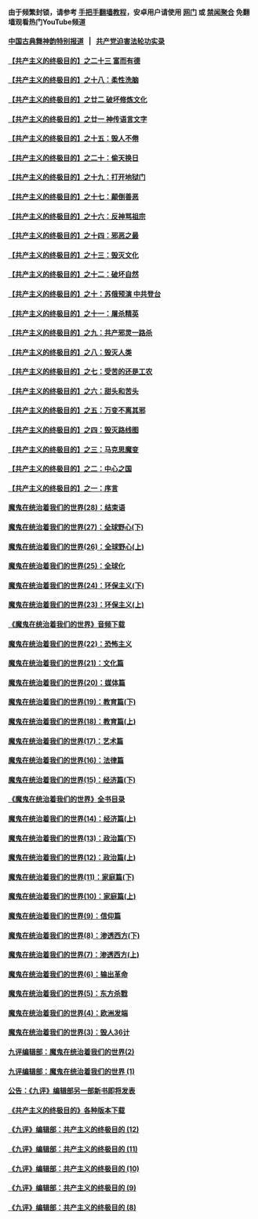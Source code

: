 #### 由于频繁封锁，请参考 [手把手翻墙教程](https://github.com/gfw-breaker/guides/wiki/)，安卓用户请使用 [网门](https://github.com/gfw-breaker/bn-android/blob/master/ogate.md?t=05310336) 或 [禁闻聚合](https://github.com/gfw-breaker/bn-android) 免翻墙观看热门YouTube频道 

#### [中国古典舞神韵特别报道](https://github.com/gfw-breaker/mh-news/blob/master/shenyun.md?t=05310336) &nbsp;&nbsp;|&nbsp;&nbsp; [共产党迫害法轮功实录](https://github.com/gfw-breaker/mh-news/blob/master/README.md?t=05310336)  

#### [【共产主义的终极目的】之二十三 富而有德](../pages/nsc422/n11283598.md?t=05310336) 

#### [【共产主义的终极目的】之十八：柔性洗脑](../pages/nsc422/n11199994.md?t=05310336) 

#### [【共产主义的终极目的】之廿二 破坏修炼文化](../pages/nsc422/n11245728.md?t=05310336) 

#### [【共产主义的终极目的】之廿一 神传语言文字](../pages/nsc422/n11263265.md?t=05310336) 

#### [【共产主义的终极目的】之十五：毁人不倦](../pages/nsc422/n11166792.md?t=05310336) 

#### [【共产主义的终极目的】之二十：偷天换日](../pages/nsc422/n11238846.md?t=05310336) 

#### [【共产主义的终极目的】之十九：打开地狱门](../pages/nsc422/n11206376.md?t=05310336) 

#### [【共产主义的终极目的】之十七：颠倒善恶](../pages/nsc422/n11179782.md?t=05310336) 

#### [【共产主义的终极目的】之十六：反神骂祖宗](../pages/nsc422/n11166798.md?t=05310336) 

#### [【共产主义的终极目的】之十四：邪恶之最](../pages/nsc422/n11150249.md?t=05310336) 

#### [【共产主义的终极目的】之十三：毁灭文化](../pages/nsc422/n11135227.md?t=05310336) 

#### [【共产主义的终极目的】之十二：破坏自然](../pages/nsc422/n11135214.md?t=05310336) 

#### [【共产主义的终极目的】之十：苏俄预演 中共登台](../pages/nsc422/n11118424.md?t=05310336) 

#### [【共产主义的终极目的】之十一：屠杀精英](../pages/nsc422/n11118442.md?t=05310336) 

#### [【共产主义的终极目的】之九：共产邪灵一路杀](../pages/nsc422/n11114139.md?t=05310336) 

#### [【共产主义的终极目的】之八：毁灭人类](../pages/nsc422/n11108503.md?t=05310336) 

#### [【共产主义的终极目的】之七：受苦的还是工农](../pages/nsc422/n11101809.md?t=05310336) 

#### [【共产主义的终极目的】之六：甜头和苦头](../pages/nsc422/n11096971.md?t=05310336) 

#### [【共产主义的终极目的】之五：万变不离其邪](../pages/nsc422/n11091285.md?t=05310336) 

#### [【共产主义的终极目的】之四：毁灭路线图](../pages/nsc422/n11086284.md?t=05310336) 

#### [【共产主义的终极目的】之三：马克思魔变](../pages/nsc422/n11061941.md?t=05310336) 

#### [【共产主义的终极目的】之二：中心之国](../pages/nsc422/n11047728.md?t=05310336) 

#### [【共产主义的终极目的】之一：序言](../pages/nsc422/n11086077.md?t=05310336) 

#### [魔鬼在统治着我们的世界(28)：结束语](../pages/nsc422/n10936246.md?t=05310336) 

#### [魔鬼在统治着我们的世界(27)：全球野心(下)](../pages/nsc422/n10928319.md?t=05310336) 

#### [魔鬼在统治着我们的世界(26)：全球野心(上)](../pages/nsc422/n10900318.md?t=05310336) 

#### [魔鬼在统治着我们的世界(25)：全球化](../pages/nsc422/n10788205.md?t=05310336) 

#### [魔鬼在统治着我们的世界(24)：环保主义(下)](../pages/nsc422/n10695307.md?t=05310336) 

#### [魔鬼在统治着我们的世界(23)：环保主义(上)](../pages/nsc422/n10688613.md?t=05310336) 

#### [《魔鬼在统治着我们的世界》音频下载](../pages/nsc422/n10635553.md?t=05310336) 

#### [魔鬼在统治着我们的世界(22)：恐怖主义](../pages/nsc422/n10614727.md?t=05310336) 

#### [魔鬼在统治着我们的世界(21)：文化篇](../pages/nsc422/n10597706.md?t=05310336) 

#### [魔鬼在统治着我们的世界(20)：媒体篇](../pages/nsc422/n10586579.md?t=05310336) 

#### [魔鬼在统治着我们的世界(19)：教育篇(下)](../pages/nsc422/n10564808.md?t=05310336) 

#### [魔鬼在统治着我们的世界(18)：教育篇(上)](../pages/nsc422/n10526970.md?t=05310336) 

#### [魔鬼在统治着我们的世界(17)：艺术篇](../pages/nsc422/n10499093.md?t=05310336) 

#### [魔鬼在统治着我们的世界(16)：法律篇](../pages/nsc422/n10485969.md?t=05310336) 

#### [魔鬼在统治着我们的世界(15)：经济篇(下)](../pages/nsc422/n10469975.md?t=05310336) 

#### [《魔鬼在统治着我们的世界》全书目录](../pages/nsc422/n10464261.md?t=05310336) 

#### [魔鬼在统治着我们的世界(14)：经济篇(上)](../pages/nsc422/n10457370.md?t=05310336) 

#### [魔鬼在统治着我们的世界(13)：政治篇(下)](../pages/nsc422/n10448270.md?t=05310336) 

#### [魔鬼在统治着我们的世界(12)：政治篇(上)](../pages/nsc422/n10444576.md?t=05310336) 

#### [魔鬼在统治着我们的世界(11)：家庭篇(下)](../pages/nsc422/n10440961.md?t=05310336) 

#### [魔鬼在统治着我们的世界(10)：家庭篇(上)](../pages/nsc422/n10435448.md?t=05310336) 

#### [魔鬼在统治着我们的世界(9)：信仰篇](../pages/nsc422/n10432159.md?t=05310336) 

#### [魔鬼在统治着我们的世界(8)：渗透西方(下)](../pages/nsc422/n10429603.md?t=05310336) 

#### [魔鬼在统治着我们的世界(7)：渗透西方(上)](../pages/nsc422/n10426013.md?t=05310336) 

#### [魔鬼在统治着我们的世界(6)：输出革命](../pages/nsc422/n10421536.md?t=05310336) 

#### [魔鬼在统治着我们的世界(5)：东方杀戮](../pages/nsc422/n10417707.md?t=05310336) 

#### [魔鬼在统治着我们的世界(4)：欧洲发端](../pages/nsc422/n10414890.md?t=05310336) 

#### [魔鬼在统治着我们的世界(3)：毁人36计](../pages/nsc422/n10411583.md?t=05310336) 

#### [九评编辑部：魔鬼在统治着我们的世界(2)](../pages/nsc422/n10410036.md?t=05310336) 

#### [九评编辑部：魔鬼在统治着我们的世界 (1)](../pages/nsc422/n10406825.md?t=05310336) 

#### [公告：《九评》编辑部另一部新书即将发表](../pages/nsc422/n10405104.md?t=05310336) 

#### [《共产主义的终极目的》各种版本下载](../pages/nsc422/n10022138.md?t=05310336) 

#### [《九评》编辑部：共产主义的终极目的 (12)](../pages/nsc422/n9933272.md?t=05310336) 

#### [《九评》编辑部：共产主义的终极目的 (11)](../pages/nsc422/n9924973.md?t=05310336) 

#### [《九评》编辑部：共产主义的终极目的 (10)](../pages/nsc422/n9920883.md?t=05310336) 

#### [《九评》编辑部：共产主义的终极目的 (9)](../pages/nsc422/n9916363.md?t=05310336) 

#### [《九评》编辑部：共产主义的终极目的 (8)](../pages/nsc422/n9912488.md?t=05310336) 


